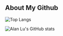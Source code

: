 ## About My Github

![Top Langs](https://github-readme-stats.vercel.app/api/top-langs/?username=1alanlu&layout=compact) 

![Alan Lu's GitHub stats](https://github-readme-stats.vercel.app/api?username=1alanlu&show_icons=true)

<!--
**1alanlu/1alanlu** is a ✨ _special_ ✨ repository because its `README.md` (this file) appears on your GitHub profile. 

Here are some ideas to get you started:

- 🔭 I’m currently working on ...
- 🌱 I’m currently learning ...
- 👯 I’m looking to collaborate on ...
- 🤔 I’m looking for help with ...
- 💬 Ask me about ...
- 📫 How to reach me: ...
- 😄 Pronouns: ...
- ⚡ Fun fact: ...
-->
